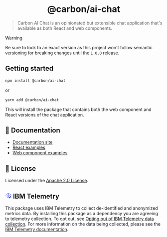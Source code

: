 <h1 align="center">
  @carbon/ai-chat
</h1>

> Carbon AI Chat is an opinionated but extensible chat application that's available as both React and web components.

> [!WARNING]
> Be sure to lock to an exact version as this project won't follow semantic versioning for breaking changes until the `1.0.0` release.

## Getting started

```bash
npm install @carbon/ai-chat
```

or

```bash
yarn add @carbon/ai-chat
```

This will install the package that contains both the web component and React versions of the chat application.

## 📖 Documentation

- [Documentation site](https://1.www.s81c.com/common/carbon/ai-chat/tag/latest/docs/documents/Overview.html)
- [React examples](https://github.com/carbon-design-system/carbon-ai-chat/tree/main/examples/react)
- [Web component examples](https://github.com/carbon-design-system/carbon-ai-chat/tree/main/examples/web-components)

## 📝 License

Licensed under the [Apache 2.0 License](/LICENSE).

## <picture><source height="20" width="20" media="(prefers-color-scheme: dark)" srcset="https://raw.githubusercontent.com/ibm-telemetry/telemetry-js/main/docs/images/ibm-telemetry-dark.svg"><source height="20" width="20" media="(prefers-color-scheme: light)" srcset="https://raw.githubusercontent.com/ibm-telemetry/telemetry-js/main/docs/images/ibm-telemetry-light.svg"><img height="20" width="20" alt="IBM Telemetry" src="https://raw.githubusercontent.com/ibm-telemetry/telemetry-js/main/docs/images/ibm-telemetry-light.svg"></picture> IBM Telemetry

This package uses IBM Telemetry to collect de-identified and anonymized metrics data. By installing
this package as a dependency you are agreeing to telemetry collection. To opt out, see
[Opting out of IBM Telemetry data collection](https://github.com/ibm-telemetry/telemetry-js/tree/main#opting-out-of-ibm-telemetry-data-collection).
For more information on the data being collected, please see the
[IBM Telemetry documentation](https://github.com/ibm-telemetry/telemetry-js/tree/main#ibm-telemetry-collection-basics).
